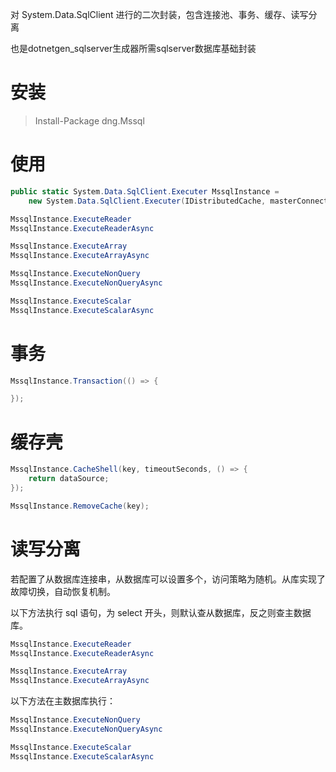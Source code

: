 对 System.Data.SqlClient 进行的二次封装，包含连接池、事务、缓存、读写分离

也是dotnetgen_sqlserver生成器所需sqlserver数据库基础封装

# 安装

> Install-Package dng.Mssql

# 使用

```csharp
public static System.Data.SqlClient.Executer MssqlInstance = 
    new System.Data.SqlClient.Executer(IDistributedCache, masterConnectionString, slaveConnectionStrings, ILogger);

MssqlInstance.ExecuteReader
MssqlInstance.ExecuteReaderAsync

MssqlInstance.ExecuteArray
MssqlInstance.ExecuteArrayAsync

MssqlInstance.ExecuteNonQuery
MssqlInstance.ExecuteNonQueryAsync

MssqlInstance.ExecuteScalar
MssqlInstance.ExecuteScalarAsync
```

# 事务

```csharp
MssqlInstance.Transaction(() => {

});
```

# 缓存壳

```csharp
MssqlInstance.CacheShell(key, timeoutSeconds, () => {
    return dataSource;
});

MssqlInstance.RemoveCache(key);
```

# 读写分离

若配置了从数据库连接串，从数据库可以设置多个，访问策略为随机。从库实现了故障切换，自动恢复机制。

以下方法执行 sql 语句，为 select 开头，则默认查从数据库，反之则查主数据库。

```csharp
MssqlInstance.ExecuteReader
MssqlInstance.ExecuteReaderAsync

MssqlInstance.ExecuteArray
MssqlInstance.ExecuteArrayAsync
```

以下方法在主数据库执行：

```csharp
MssqlInstance.ExecuteNonQuery
MssqlInstance.ExecuteNonQueryAsync

MssqlInstance.ExecuteScalar
MssqlInstance.ExecuteScalarAsync
```

